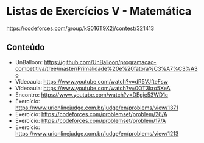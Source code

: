 # Listas de Exercícios V - Matemática

https://codeforces.com/group/kS016T9X2j/contest/321413

## Conteúdo
* UnBalloon: https://github.com/UnBalloon/programacao-competitiva/tree/master/Primalidade%20e%20fatora%C3%A7%C3%A3o
* Vídeoaula: https://www.youtube.com/watch?v=dR5VJfteFsw
* Vídeoaula: https://www.youtube.com/watch?v=0OT3kro5XeA
* Encontro: https://www.youtube.com/watch?v=DEgie53WD1c
* Exercício: https://www.urionlinejudge.com.br/judge/en/problems/view/1371
* Exercício: https://codeforces.com/problemset/problem/26/A
* Exercício: https://codeforces.com/problemset/problem/17/A
* Exercício: https://www.urionlinejudge.com.br/judge/en/problems/view/1213
